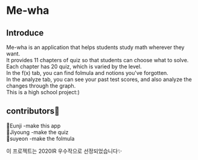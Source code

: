 # Me-wha
## Introduce
Me-wha is an application that helps students study math wherever they want.  
It provides 11 chapters of quiz so that students can choose what to solve. Each chapter has 20 quiz, which is varied by the level.  
In the f(x) tab, you can find folmula and notions you've forgotten.  
In the analyze tab, you can see your past test scores, and also analyze the changes through the graph.  
This is a high school project:)  
## contributors🌷
🌼Eunji -make this app  
🌼Jiyoung -make the quiz  
🌼suyeon -make the folmula

이 프로젝트는 2020IR 우수작으로 선정되었습니다✨
